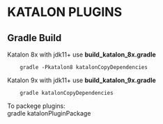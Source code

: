 # KATALON PLUGINS #  

## Gradle Build ##  

Katalon 8x with jdk11+ use **build_katalon_8x.gradle**   

		gradle -Pkatalon8 katalonCopyDependencies   

Katalon 9x with jdk11+ use **build_katalon_9x.gradle** 

		gradle katalonCopyDependencies    
	
To packege plugins:   
        gradle katalonPluginPackage	
